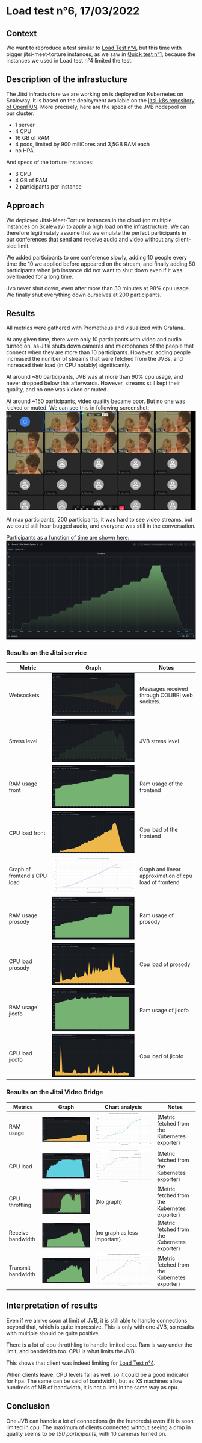 # Load test n°6, 17/03/2022

## Context 

We want to reproduce a test similar to [Load Test n°4](../2022-03-11/Load-test-2022-03-11.md), but this time with bigger jitsi-meet-torture instances, as we saw in [Quick test n°1](../quick_tests/2022-03-16/Quick-test-2022-03-16.md), because the instances we used in Load test n°4 limited the test.

## Description of the infrastucture

The Jitsi infrastucture we are working on is deployed on Kubernetes on Scaleway. It is based on the deployment available on the [jitsi-k8s repository of OpenFUN](https://github.com/openfun/jitsi-k8s/tree/59bdc9c799db3f0decedbb4b6f870f246091d7c8). More precisely, here are the specs of the JVB nodepool on our cluster:
- 1 server
- 4 CPU
- 16 GB of RAM
- 4 pods, limited by 900 miliCores and 3,5GB RAM each
- no HPA

And specs of the torture instances:
- 3 CPU
- 4 GB of RAM
- 2 participants per instance

## Approach

We deployed Jitsi-Meet-Torture instances in the cloud (on multiple instances on Scaleway) to apply a high load on the infrastructure. We can therefore legitimately assume that we emulate the perfect participants in our conferences that send and receive audio and video without any client-side limit.

We added participants to one conference slowly, adding 10 people every time the 10 we applied before appeared on the stream, and finally adding 50 participants when jvb instance did not want to shut down even if it was overloaded for a long time.

Jvb never shut down, even after more than 30 minutes at 98% cpu usage. We finally shut everything down ourselves at 200 participants.

## Results

All metrics were gathered with Prometheus and visualized with Grafana.

At any given time, there were only 10 participants with video and audio turned on, as Jitsi shuts down cameras and microphones of the people that connect when they are more than 10 participants. However, adding people increased the number of streams that were fetched from the JVBs, and increased their load (in CPU notably) significantly.

At around ~80 participants, JVB was at more than 90% cpu usage, and never dropped below this afterwards. However, streams still kept their quality, and no one was kicked or muted.

At around ~150 participants, video quality became poor. But no one was kicked or muted. We can see this in following screenshot:
![Video quality](resources/video_quality.png)

At max participants, 200 participants, it was hard to see video streams, but we could still hear bugged audio, and everyone was still in the conversation.

Participants as a function of time are shown here:
![Participants](resources/participants.png)

### Results on the Jitsi service

| Metric           | Graph                                               | Notes                                                                                         |
| ---------------- | --------------------------------------------------- | --------------------------------------------------------------------------------------------- |
| Websockets       | ![websockets](resources/websockets.png)             | Messages received through COLIBRI web sockets.                                                |
| Stress level              | ![stress-level](resources/stresslevel.png)                           | JVB stress level                             |
| RAM usage front  | ![ram-front](resources/ram_front.png)                       | Ram usage of the frontend |
| CPU load front   | ![cpu-front](resources/cpu_front.png)                       | Cpu load of the frontend |
| Graph of frontend's CPU load | ![cpu-front-graph](resources/cpu_front_graph.png)                       | Graph and linear approximation of cpu load of frontend  |
| RAM usage prosody  | ![ram-prosody](resources/ram_prosody.png)                       | Ram usage of prosody |
| CPU load prosody   | ![cpu-prosody](resources/cpu_prosody.png)                       | Cpu load of prosody |
| RAM usage jicofo  | ![ram-jicofo](resources/ram_jicofo.png)                       | Ram usage of jicofo |
| CPU load jicofo   | ![cpu-jicofo](resources/cpu_jicofo.png)                       | Cpu load of jicofo |


### Results on the Jitsi Video Bridge

| Metrics            | Graph                                                   | Chart analysis                                        | Notes                                         |
| ------------------ | ------------------------------------------------------- | ----------------------------------------------------- | --------------------------------------------- |
| RAM usage  | ![ram](resources/ram.png)                       | ![ram-graph](resources/ram_graph.png)         | (Metric fetched from the Kubernetes exporter) |
| CPU load   | ![cpu](resources/cpu.png)                       | ![cpu-graph](resources/cpu_graph.png)         | (Metric fetched from the Kubernetes exporter) |
| CPU throttling   | ![cpu-throttling](resources/cpu_throttling.png)                       | (No graph)         | (Metric fetched from the Kubernetes exporter) |
| Receive bandwidth   | ![receive-bw](resources/receive_bw.png)                       | (no graph as less important)         | (Metric fetched from the Kubernetes exporter) |
| Transmit bandwidth   | ![transmit-bw](resources/transmit_bw.png)                       |    ![transmit-graph](resources/transmit_bw_graph.png)      | (Metric fetched from the Kubernetes exporter) |

## Interpretation of results

Even if we arrive soon at limit of JVB, it is still able to handle connections beyond that, which is quite impressive. This is only with one JVB, so results with multiple should be quite positive.

There is a lot of cpu throtthling to handle limited cpu. Ram is way under the limit, and bandwidth too. CPU is what limits the JVB.

This shows that client was indeed limiting for [Load Test n°4](../2022-03-11/Load-test-2022-03-11.md).

When clients leave, CPU levels fall as well, so it could be a good indicator for hpa. The same can be said of bandwidth, but as XS machines allow hundreds of MB of bandwidth, it is not a limit in the same way as cpu.

## Conclusion

One JVB can handle a lot of connections (in the hundreds) even if it is soon limited in cpu. The maximum of clients connected without seeing a drop in quality seems to be *150 participants*, with 10 cameras turned on.

